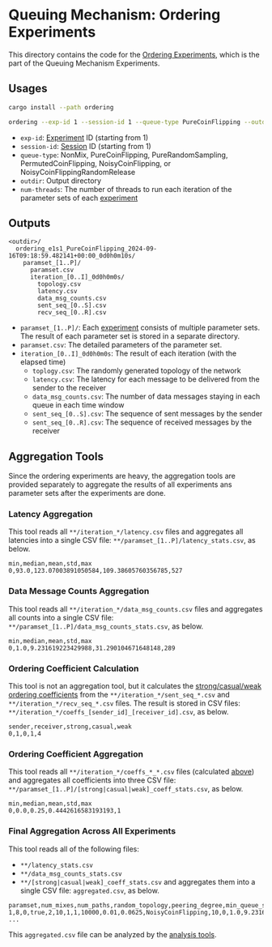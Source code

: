 # Queuing Mechanism: Ordering Experiments

This directory contains the code for the [Ordering Experiments](https://www.notion.so/Nomos-Mix-Queueing-Mechanism-Experimentation-Methodology-d629af5a2d43473c9ec9ba191f6d904d?pvs=4#4d38e8790ecd492a812c733bf140b864), which is the part of the Queuing Mechanism Experiments.

## Usages

```bash
cargo install --path ordering

ordering --exp-id 1 --session-id 1 --queue-type PureCoinFlipping --outdir $PWD/out --num-threads 4
```
- `exp-id`: [Experiment](https://www.notion.so/Nomos-Mix-Queueing-Mechanism-Experimentation-Methodology-d629af5a2d43473c9ec9ba191f6d904d?pvs=4#ffbcb5071dbb482bad035ef01cf8d49d) ID (starting from 1)
- `session-id`: [Session](https://www.notion.so/Nomos-Mix-Queueing-Mechanism-Experimentation-Methodology-d629af5a2d43473c9ec9ba191f6d904d?pvs=4#df7de2a64b1e4e778c5d793bf03be25e) ID (starting from 1)
- `queue-type`: NonMix, PureCoinFlipping, PureRandomSampling, PermutedCoinFlipping, NoisyCoinFlipping, or NoisyCoinFlippingRandomRelease
- `outdir`: Output directory
- `num-threads`: The number of threads to run each iteration of the parameter sets of each [experiment](https://www.notion.so/Nomos-Mix-Queueing-Mechanism-Experimentation-Methodology-d629af5a2d43473c9ec9ba191f6d904d?pvs=4#ffbcb5071dbb482bad035ef01cf8d49d)

## Outputs

```
<outdir>/
  ordering_e1s1_PureCoinFlipping_2024-09-16T09:18:59.482141+00:00_0d0h0m10s/
    paramset_[1..P]/
      paramset.csv
      iteration_[0..I]_0d0h0m0s/
        topology.csv
        latency.csv
        data_msg_counts.csv
        sent_seq_[0..S].csv
        recv_seq_[0..R].csv
```
- `paramset_[1..P]/`: Each [experiment](https://www.notion.so/Nomos-Mix-Queueing-Mechanism-Experimentation-Methodology-d629af5a2d43473c9ec9ba191f6d904d?pvs=4#ffbcb5071dbb482bad035ef01cf8d49d) consists of multiple parameter sets. The result of each parameter set is stored in a separate directory.
- `paramset.csv`: The detailed parameters of the parameter set.
- `iteration_[0..I]_0d0h0m0s`: The result of each iteration (with the elapsed time)
  - `toplogy.csv`: The randomly generated topology of the network
  - `latency.csv`: The latency for each message to be delivered from the sender to the receiver
  - `data_msg_counts.csv`: The number of data messages staying in each queue in each time window
  - `sent_seq_[0..S].csv`: The sequence of sent messages by the sender
  - `sent_seq_[0..R].csv`: The sequence of received messages by the receiver

## Aggregation Tools

Since the ordering experiments are heavy, the aggregation tools are provided separately to aggregate the results of all experiments ans parameter sets after the experiments are done.

### Latency Aggregation

This tool reads all `**/iteration_*/latency.csv` files and aggregates all latencies into a single CSV file: `**/paramset_[1..P]/latency_stats.csv`, as below.
```csv
min,median,mean,std,max
0,93.0,123.07003891050584,109.38605760356785,527
```

### Data Message Counts Aggregation

This tool reads all `**/iteration_*/data_msg_counts.csv` files and aggregates all counts into a single CSV file: `**/paramset_[1..P]/data_msg_counts_stats.csv`, as below.
```csv
min,median,mean,std,max
0,1.0,9.231619223429988,31.290104671648148,289
```

### Ordering Coefficient Calculation

This tool is not an aggregation tool, but it calculates the [strong/casual/weak ordering coefficients](https://www.notion.so/Nomos-Mix-Queueing-Mechanism-Experimentation-Methodology-d629af5a2d43473c9ec9ba191f6d904d?pvs=4#ee984d48bd6b4fe3b2acc1000e4ae77b)
from the `**/iteration_*/sent_seq_*.csv` and `**/iteration_*/recv_seq_*.csv` files.
The result is stored in CSV files: `**/iteration_*/coeffs_[sender_id]_[receiver_id].csv`, as below.
```csv
sender,receiver,strong,casual,weak
0,1,0,1,4
```

### Ordering Coefficient Aggregation

This tool reads all `**/iteration_*/coeffs_*_*.csv` files (calculated [above](#ordering-coefficient-calculation)) and aggregates all coefficients into three CSV file: `**/paramset_[1..P]/[strong|casual|weak]_coeff_stats.csv`, as below.
```csv
min,median,mean,std,max
0,0.0,0.25,0.4442616583193193,1
```

### Final Aggregation Across All Experiments

This tool reads all of the following files:
- `**/latency_stats.csv`
- `**/data_msg_counts_stats.csv`
- `**/[strong|casual|weak]_coeff_stats.csv`
and aggregates them into a single CSV file: `aggregated.csv`, as below.
```csv
paramset,num_mixes,num_paths,random_topology,peering_degree,min_queue_size,transmission_rate,num_senders,num_sender_msgs,sender_data_msg_prob,mix_data_msg_prob,queue_type,num_iterations,data_msg_count_min,data_msg_count_median,data_msg_count_mean,data_msg_count_std,data_msg_count_max,latency_min,latency_median,latency_mean,latency_std,latency_max,strong_coeff_min,strong_coeff_median,strong_coeff_mean,strong_coeff_std,strong_coeff_max,casual_coeff_min,casual_coeff_median,casual_coeff_mean,casual_coeff_std,casual_coeff_max,weak_coeff_min,weak_coeff_median,weak_coeff_mean,weak_coeff_std,weak_coeff_max
1,8,0,true,2,10,1,1,10000,0.01,0.0625,NoisyCoinFlipping,10,0,1.0,9.231619223429988,31.290104671648148,289,0,93.0,123.07003891050584,109.38605760356785,527,0,0.0,0.25,0.4442616583193193,1,0,0.0,0.45,0.6863327411532597,2,0,2.0,1.85,1.5312533566021211,5
...
```
This `aggregated.csv` file can be analyzed by the [analysis tools](../analysis).
